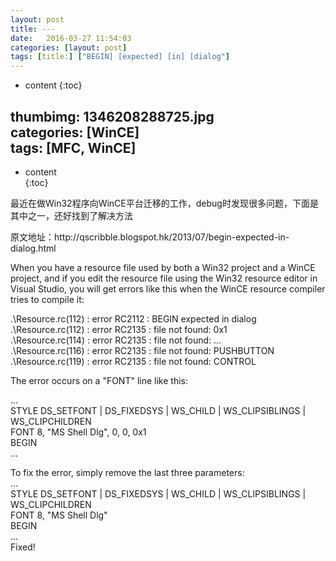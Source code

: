 ```yaml
---
layout: post
title: ---
date:   2016-03-27 11:54:03
categories: [layout: post]
tags: [title:] ["BEGIN] [expected] [in] [dialog"]
---
```


* content
{:toc}

thumbimg: 1346208288725.jpg   
categories: [WinCE]   
tags: [MFC, WinCE]   
---   

* content   
{:toc}   

<p>最近在做Win32程序向WinCE平台迁移的工作，debug时发现很多问题，下面是其中之一，还好找到了解决方法</p>   

<p>原文地址：http://qscribble.blogspot.hk/2013/07/begin-expected-in-dialog.html</p>   
<p>When you have a resource file used by both a Win32 project and a WinCE project, and if you edit the resource file using the Win32 resource editor in Visual Studio, you will get errors like this when the WinCE resource compiler tries to compile it:<br>   
</p><p>   
.\Resource.rc(112) : error RC2112 : BEGIN expected in dialog<br>   
.\Resource.rc(112) : error RC2135 : file not found: 0x1<br>   
.\Resource.rc(114) : error RC2135 : file not found: ...<br>   
.\Resource.rc(116) : error RC2135 : file not found: PUSHBUTTON<br>   
.\Resource.rc(119) : error RC2135 : file not found: CONTROL<br>   
</p><p>   
The error occurs on a "FONT" line like this:<br>   
</p><p>   
...<br>   
STYLE DS_SETFONT | DS_FIXEDSYS | WS_CHILD | WS_CLIPSIBLINGS | WS_CLIPCHILDREN<br>   
FONT 8, "MS Shell Dlg", 0, 0, 0x1<br>   
BEGIN<br>   
...<br></p><p>   
To fix the error, simply remove the last three parameters:<br>   
...<br>   
STYLE DS_SETFONT | DS_FIXEDSYS | WS_CHILD | WS_CLIPSIBLINGS | WS_CLIPCHILDREN<br>   
FONT 8, "MS Shell Dlg"<br>   
BEGIN<br>   
...<br>   
Fixed!<br></p>